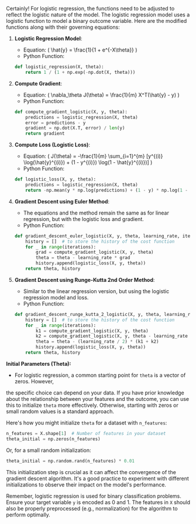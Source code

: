 Certainly! For logistic regression, the functions need to be adjusted to reflect the logistic nature of the model. The logistic regression model uses a logistic function to model a binary outcome variable. Here are the modified functions along with their governing equations:

1. **Logistic Regression Model**: 
   - Equation: \( \hat{y} = \frac{1}{1 + e^{-X\theta}} \)
   - Python Function:
   ```python
   def logistic_regression(X, theta):
       return 1 / (1 + np.exp(-np.dot(X, theta)))
   ```

2. **Compute Gradient**:
   - Equation: \( \nabla_\theta J(\theta) = \frac{1}{m} X^T(\hat{y} - y) \)
   - Python Function:
   ```python
   def compute_gradient_logistic(X, y, theta):
       predictions = logistic_regression(X, theta)
       error = predictions - y
       gradient = np.dot(X.T, error) / len(y)
       return gradient
   ```

3. **Compute Loss (Logistic Loss)**:
   - Equation: \( J(\theta) = -\frac{1}{m} \sum_{i=1}^{m} [y^{(i)} \log(\hat{y}^{(i)}) + (1 - y^{(i)}) \log(1 - \hat{y}^{(i)})] \)
   - Python Function:
   ```python
   def logistic_loss(X, y, theta):
       predictions = logistic_regression(X, theta)
       return -np.mean(y * np.log(predictions) + (1 - y) * np.log(1 - predictions))
   ```

4. **Gradient Descent using Euler Method**:
   - The equations and the method remain the same as for linear regression, but with the logistic loss and gradient.
   - Python Function:
   ```python
   def gradient_descent_euler_logistic(X, y, theta, learning_rate, iterations):
       history = []  # to store the history of the cost function
       for _ in range(iterations):
           grad = compute_gradient_logistic(X, y, theta)
           theta = theta - learning_rate * grad
           history.append(logistic_loss(X, y, theta))
       return theta, history
   ```

5. **Gradient Descent using Runge-Kutta 2nd Order Method**:
   - Similar to the linear regression version, but using the logistic regression model and loss.
   - Python Function:
   ```python
   def gradient_descent_runge_kutta_2_logistic(X, y, theta, learning_rate, iterations):
       history = []  # to store the history of the cost function
       for _ in range(iterations):
           k1 = compute_gradient_logistic(X, y, theta)
           k2 = compute_gradient_logistic(X, y, theta - learning_rate * k1)
           theta = theta - (learning_rate / 2) * (k1 + k2)
           history.append(logistic_loss(X, y, theta))
       return theta, history
   ```

**Initial Parameters (Theta):**
- For logistic regression, a common starting point for `theta` is a vector of zeros. However,

the specific choice can depend on your data. If you have prior knowledge about the relationship between your features and the outcome, you can use this to initialize `theta` more effectively. Otherwise, starting with zeros or small random values is a standard approach.

Here's how you might initialize `theta` for a dataset with `n_features`:

```python
n_features = X.shape[1]  # Number of features in your dataset
theta_initial = np.zeros(n_features)
```

Or, for a small random initialization:

```python
theta_initial = np.random.rand(n_features) * 0.01
```

This initialization step is crucial as it can affect the convergence of the gradient descent algorithm. It's a good practice to experiment with different initializations to observe their impact on the model's performance.

Remember, logistic regression is used for binary classification problems. Ensure your target variable `y` is encoded as 0 and 1. The features in `X` should also be properly preprocessed (e.g., normalization) for the algorithm to perform optimally.
